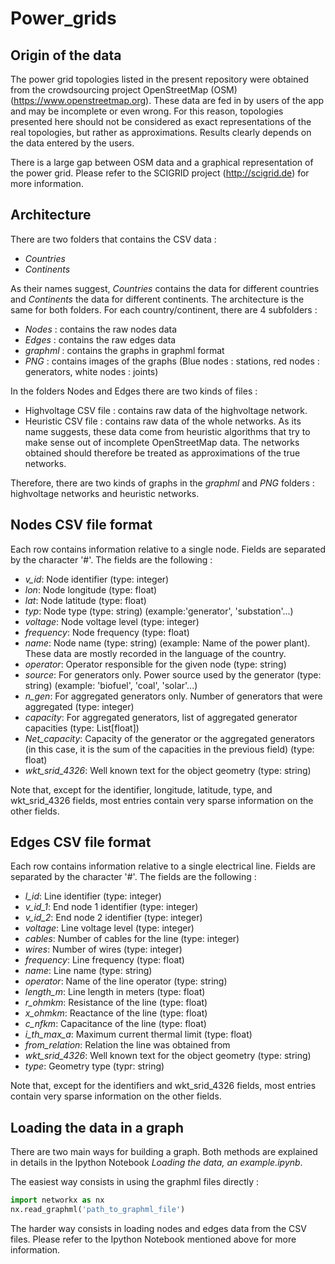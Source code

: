 # Power_grids

## Origin of the data

The power grid topologies listed in the present repository were obtained from the crowdsourcing project OpenStreetMap (OSM) (https://www.openstreetmap.org). These data are fed in by users of the app and may be incomplete or even wrong. For this reason, topologies presented here should not be considered as exact representations of the real topologies, but rather as approximations. Results clearly depends on the data entered by the users. 

There is a large gap between OSM data and a graphical representation of the power grid. Please refer to the SCIGRID project (http://scigrid.de) for more information.

## Architecture

There are two folders that contains the CSV data :

- *Countries*
- *Continents*

As their names suggest, *Countries* contains the data for different countries and *Continents* the data for different continents. The architecture is the same for both folders. For each country/continent, there are 4 subfolders :

- *Nodes* : contains the raw nodes data
- *Edges* : contains the raw edges data
- *graphml* : contains the graphs in graphml format
- *PNG* : contains images of the graphs (Blue nodes : stations, red nodes : generators, white nodes : joints)

In the folders Nodes and Edges there are two kinds of files :

- Highvoltage CSV file : contains raw data of the highvoltage network.
- Heuristic CSV file : contains raw data of the whole networks. As its name suggests, these data come from heuristic algorithms that try to make sense out of incomplete OpenStreetMap data. The networks obtained should therefore be treated as approximations of the true networks.

Therefore, there are two kinds of graphs in the *graphml* and *PNG* folders : highvoltage networks and heuristic networks.

## Nodes CSV file format

Each row contains information relative to a single node. Fields are separated by the character '#'. The fields are the following :

- *v_id*: Node identifier (type: integer)
- *lon*: Node longitude (type: float)
- *lat*: Node latitude (type: float)
- *typ*: Node type (type: string) (example:'generator', 'substation'...)
- *voltage*: Node voltage level (type: integer)
- *frequency*: Node frequency (type: float)
- *name*: Node name (type: string) (example: Name of the power plant). These data are mostly recorded in the language of the country.
- *operator*: Operator responsible for the given node (type: string)
- *source*: For generators only. Power source used by the generator (type: string) (example: 'biofuel', 'coal', 'solar'...)
- *n_gen*: For aggregated generators only. Number of generators that were aggregated (type: integer)
- *capacity*: For aggregated generators, list of aggregated generator capacities (type: List[float])
- *Net_capacity*: Capacity of the generator or the aggregated generators (in this case, it is the sum of the capacities in the previous field) (type: float)
- *wkt_srid_4326*: Well known text for the object geometry (type: string) 

Note that, except for the identifier, longitude, latitude, type, and wkt_srid_4326 fields, most entries contain very sparse information on the other fields.

## Edges CSV file format

Each row contains information relative to a single electrical line. Fields are separated by the character '#'. The fields are the following :

- *l_id*: Line identifier (type: integer)
- *v_id_1*: End node 1 identifier (type: integer)
- *v_id_2*: End node 2 identifier (type: integer)
- *voltage*: Line voltage level (type: integer)
- *cables*: Number of cables for the line (type: integer)
- *wires*: Number of wires (type: integer)
- *frequency*: Line frequency (type: float)
- *name*: Line name (type: string)
- *operator*: Name of the line operator (type: string)
- *length_m*: Line length in meters (type: float)
- *r_ohmkm*: Resistance of the line (type: float)
- *x_ohmkm*: Reactance of the line (type: float)
- *c_nfkm*: Capacitance of the line (type: float)
- *i_th_max_a*: Maximum current thermal limit (type: float)
- *from_relation*: Relation the line was obtained from
- *wkt_srid_4326*: Well known text for the object geometry (type: string) 
- *type*: Geometry type (typr: string)

Note that, except for the identifiers and wkt_srid_4326 fields, most entries contain very sparse information on the other fields.


## Loading the data in a graph

There are two main ways for building a graph. Both methods are explained in details in the Ipython Notebook *Loading the data, an example.ipynb*. 

The easiest way consists in using the graphml files directly :

```python
import networkx as nx
nx.read_graphml('path_to_graphml_file')
```

The harder way consists in loading nodes and edges data from the CSV files. Please refer to the Ipython Notebook mentioned above for more information.

